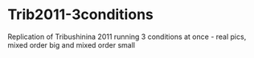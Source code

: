 # Trib2011-3conditions
Replication of Tribushinina 2011 running 3 conditions at once - real pics, mixed order big and mixed order small
